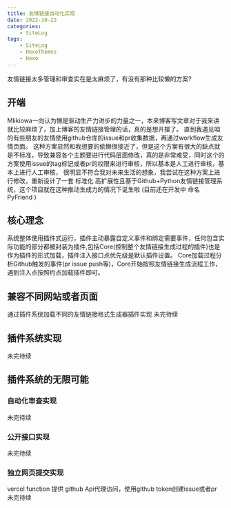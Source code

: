 ```yaml
---
title: 友情链接自动化实现
date: 2022-10-22
categories:
    - SiteLog
tags:
    - SiteLog
    - HexoThemes
    - Hexo
---
```

友情链接太多管理和审查实在是太麻烦了，有没有那种比较懒的方案?
<!-- more -->

## 开端
Mlikiowa一向认为懒是驱动生产力进步的力量之一，本来博客写文章对于我来讲就比较麻烦了，加上博客的友情链接管理的话，真的是想开摆了。
直到我遇见咱的有些朋友的友情使用github仓库的issue和pr收集数据，再通过workflow生成友情页面。
这种方案显然和我想要的偷懒很接近了，但是这个方案有很大的缺点就是不标准，导致兼容各个主题要进行代码层面修改，真的是非常难受，同时这个的方案使用issue的tag标记或者pr的权限来进行审核，所以基本是人工进行审核，基本上进行人工审核，
很明显不符合我对未来生活的想象，我尝试在这种方案上进行修改，重新设计了一套 标准化 高扩展性且基于Github+Python友情链接管理系统，这个项目就在这种推动生成力的情况下诞生啦
(目前还在开发中 命名 PyFriend )
## 核心理念
系统整体使用插件式运行，插件主动暴露自定义事件和绑定需要事件，任何包含实际功能的部分都被封装为插件,包括Core(控制整个友情链接生成过程的插件)也是作为插件的形式加载，插件注入接口点优先级是默认插件设置。
Core加载过程分析Github触发的事件(pr issue push等)，Core开始按照友情链接生成流程工作，遇到注入点按照约点加载插件即可。
## 兼容不同网站或者页面
通过插件系统加载不同的友情链接格式生成器插件实现
未完待续
## 插件系统实现
未完待续
## 插件系统的无限可能
### 自动化审查实现
未完待续
### 公开接口实现
未完待续
### 独立网页提交实现
vercel function 提供 github Api代理访问，使用github token创建issue或者pr
未完待续
